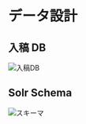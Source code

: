 # データ設計

## 入稿 DB

![入稿DB](https://github.com/yuya-okada527/movie-recommender/blob/main/docs/Data/ER%E5%9B%B3.png)

## Solr Schema

![スキーマ](https://github.com/yuya-okada527/movie-recommender/blob/main/docs/Data/solr-schema.png)
